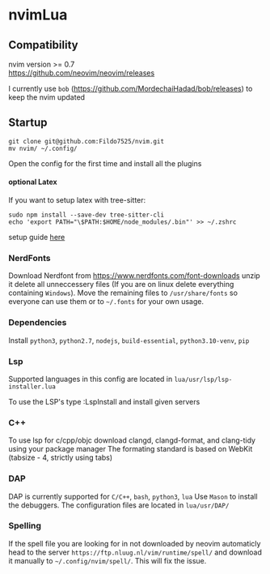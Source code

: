 # nvimLua

## Compatibility

nvim version >= 0.7 <br />
https://github.com/neovim/neovim/releases <br />

I currently use `bob` (https://github.com/MordechaiHadad/bob/releases) to keep the nvim updated

## Startup

    git clone git@github.com:Fildo7525/nvim.git
    mv nvim/ ~/.config/

Open the config for the first time and install all the plugins

#### optional Latex

If you want to setup latex with tree-sitter:

    sudo npm install --save-dev tree-sitter-cli
    echo 'export PATH="\$PATH:$HOME/node_modules/.bin"' >> ~/.zshrc

setup guide [here](https://tree-sitter.github.io/tree-sitter/creating-parsers#installation)

### NerdFonts

Download Nerdfont from
https://www.nerdfonts.com/font-downloads
unzip it delete all unneccessery files (If you are on linux delete everything containing ```Windows```).
Move the remaining files to ```/usr/share/fonts``` so everyone can use them or to ```~/.fonts``` for your own usage.

### Dependencies

Install ```python3```, ```python2.7```, ```nodejs```, ```build-essential```, ```python3.10-venv```, ```pip```

### Lsp

Supported languages in this config are located in ```lua/usr/lsp/lsp-installer.lua```

To use the LSP's type :LspInstall and install given servers

### C++

To use lsp for c/cpp/objc download clangd, clangd-format, and clang-tidy using your package manager
The formating standard is based on WebKit (tabsize - 4, strictly using tabs)

### DAP

DAP is currently supported for `C/C++`, `bash`, `python3`, `lua`
Use `Mason` to install the debuggers. The configuration files are located in `lua/usr/DAP/`

### Spelling

If the spell file you are looking for in not downloaded by neovim automaticly head to the server ```https://ftp.nluug.nl/vim/runtime/spell/```
and download it manually to ```~/.config/nvim/spell/```. This will fix the issue.

